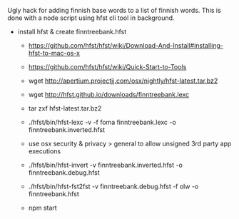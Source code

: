 Ugly hack for adding finnish base words to a list of finnish words.
This is done with a node script using hfst cli tool in background.

- install hfst & create finntreebank.hfst
  - https://github.com/hfst/hfst/wiki/Download-And-Install#installing-hfst-to-mac-os-x
  - https://github.com/hfst/hfst/wiki/Quick-Start-to-Tools

  - wget http://apertium.projectjj.com/osx/nightly/hfst-latest.tar.bz2
  - wget http://hfst.github.io/downloads/finntreebank.lexc
  - tar zxf hfst-latest.tar.bz2
  - ./hfst/bin/hfst-lexc -v -f foma finntreebank.lexc -o finntreebank.inverted.hfst
  - use osx security & privacy > general to allow unsigned 3rd party app executions
  - ./hfst/bin/hfst-invert -v finntreebank.inverted.hfst -o finntreebank.debug.hfst
  - ./hfst/bin/hfst-fst2fst -v finntreebank.debug.hfst -f olw -o finntreebank.hfst
  - npm start

